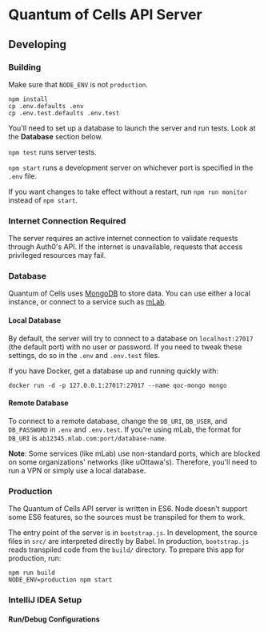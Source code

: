 Quantum of Cells API Server
===========================

Developing
----------

### Building
Make sure that `NODE_ENV` is not `production`.

    npm install
    cp .env.defaults .env
    cp .env.test.defaults .env.test
    
You'll need to set up a database to launch the server and run tests. Look at the **Database** section below.

`npm test` runs server tests.
    
`npm start` runs a development server on whichever port is specified in the `.env` file.

If you want changes to take effect without a restart, run `npm run monitor` instead of `npm start`.

### Internet Connection Required
The server requires an active internet connection to validate requests through Auth0's API. If the internet is unavailable, requests that access privileged resources may fail.

### Database
Quantum of Cells uses [MongoDB](https://www.mongodb.com/) to store data. You can use either a local instance, or connect to a service such as [mLab](https://mlab.com/).

#### Local Database
By default, the server will try to connect to a database on `localhost:27017` (the default port) with no user or password. If you need to tweak these settings, do so in the `.env` and `.env.test` files.

If you have Docker, get a database up and running quickly with:

    docker run -d -p 127.0.0.1:27017:27017 --name qoc-mongo mongo
    
#### Remote Database
To connect to a remote database, change the `DB_URI`, `DB_USER`, and `DB_PASSWORD` in `.env` and `.env.test`. If you're using mLab, the format for `DB_URI` is `ab12345.mlab.com:port/database-name`.

**Note**: Some services (like mLab) use non-standard ports, which are blocked on some organizations' networks (like uOttawa's). Therefore, you'll need to run a VPN or simply use a local database.

### Production
The Quantum of Cells API server is written in ES6. Node doesn't support some ES6 features, so the sources must be transpiled for them to work.

The entry point of the server is in `bootstrap.js`. In development, the source files in `src/` are interpreted directly by Babel. In production, `bootstrap.js` reads transpiled code from the `build/` directory. To prepare this app for production, run:

    npm run build
    NODE_ENV=production npm start
    
### IntelliJ IDEA Setup

#### Run/Debug Configurations
